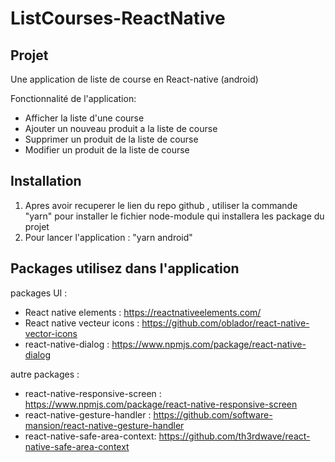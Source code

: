# ListCourses-ReactNative
## Projet 

Une application de liste de course en React-native (android)

Fonctionnalité de l'application:
- Afficher la liste d'une course
- Ajouter un nouveau produit a la liste de course
- Supprimer un produit de la liste de course
- Modifier un produit de la liste de course

## Installation

1. Apres avoir recuperer le lien du repo github , utiliser la commande "yarn" pour installer le fichier node-module qui installera les package du projet
2. Pour lancer l'application : "yarn android" 

## Packages utilisez dans l'application

packages UI : 
- React native elements : https://reactnativeelements.com/
- React native vecteur icons : https://github.com/oblador/react-native-vector-icons
- react-native-dialog : https://www.npmjs.com/package/react-native-dialog

autre packages : 
- react-native-responsive-screen : https://www.npmjs.com/package/react-native-responsive-screen
- react-native-gesture-handler : https://github.com/software-mansion/react-native-gesture-handler
- react-native-safe-area-context: https://github.com/th3rdwave/react-native-safe-area-context

